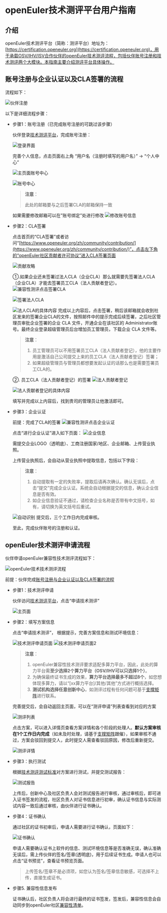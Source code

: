 # openEuler技术测评平台用户指南

## 介绍
openEuler技术测评平台（简称：测评平台）地址为：[https://certification.openeuler.org](https://certification.openeuler.org)，用于承载OSV/IHV/ISV合作伙伴的openEuler技术测评流程，包括伙伴账号注册和技术测评两个大模块。本指南主要介绍测评平台具体操作。

## 账号注册与企业认证以及CLA签署的流程
流程如下：

![伙伴注册](docs/平台用户指南/伙伴注册.png)

以下是详细流程步骤：

- 步骤1：账号注册（已完成账号注册的可跳过该步骤）

  伙伴登录[技术测评平台](https://certification.openeuler.org)，完成账号注册：

  ![登录界面](docs/平台用户指南/登录界面.png)

  完善个人信息，点击页面右上角 “用户名（注册时填写的用户名）” -> “个人中心”

  ![主页面账号中心](docs/平台用户指南/主页面账号中心.png)

  ![账号中心](docs/平台用户指南/账号中心.png)
  > **注意**：
  >
  > 此处的邮箱要与之后签署CLA的邮箱保持一致

  如果需要修改邮箱可以在”账号绑定”处进行修改
  ![修改账号信息](docs/平台用户指南/修改账号信息.png)


- 步骤2：CLA签署

  点击首页的“CLA签署”或者访问“[https://www.openeuler.org/zh/community/contribution/](https://www.openeuler.org/zh/community/contribution/)”，点击左下角的“openEuler社区贡献者许可协议”进入CLA签署页面

  ![贡献攻略](docs/平台用户指南/CLA签署指导.png)

  ①.如果企业还未签署过法人CLA（企业CLA）那么就需要先签署法人CLA（企业CLA）才能去签署员工CLA（法人贡献者登记）。
  ![兼容性测评点击签署CLA](docs/平台用户指南/兼容性测评点击签署CLA.png)

  ![签署法人CLA](docs/平台用户指南/签署法人CLA.png)
  
  ![法人CLA的具体内容](docs/平台用户指南/法人CLA的具体内容.png)
  完成以上内容后，点击签署，稍后该邮箱就会收到社区发来的签署企业CLA的文件，按照邮件中的提示完成后续签署，之后社区管理员审批企业签署的企业 CLA 文件，开通企业在该社区的 Administrator账号。最终企业登录超级管理员后台增加员工管理员，下载企业 CLA 文件等。
  > **注意**： 
  >
  > 1. 员工管理员可以不用签署员工CLA（法人贡献者登记），他的主要作用是激活自己公司提交上来的员工CLA（法人贡献者登记）签署；
  > 2. 如果超级管理员与管理员都想要发起认证的话那么也是需要签署员工CLA的。
  
  ②. 员工CLA（法人贡献者登记）的签署
  ![法人贡献者登记](docs/平台用户指南/法人贡献者登记.png)
  
  ![法人贡献者登记的具体内容](docs/平台用户指南/法人贡献者登记的具体内容.png)

  填写并完成以上内容后，找到贵司的管理员让他激活即可。	

- 步骤3：企业认证

  前提：完成了CLA的签署
  ![兼容性测评点击企业认证](docs/平台用户指南/兼容性测评点击企业认证.png)

  点击“进行企业认证”进入如下页面：
  ![企业信息](docs/平台用户指南/企业认证.png)

  需提交企业LOGO（透明底）、工商注册国家/地区、企业邮箱、上传营业执照。
  
  上传营业执照后，会自动从营业执照中提取信息，包括以下字段：
  > **注意**：
  >
  > 1. 自动提取有一定的失败率，提取后请再次确认。确认无误后，点击“提交”完成企业认证。系统会自动根据提交的信息，确认企业信息是否有效。
  > 2. 如企业信息验证不通过，请检查企业名称是否带有中文括号，如有，请切换为英文括号后重试。
  
  ![自动识别](docs/平台用户指南/企业认证自动识别信息.png)
  提交后，三个工作日内完成审核。

  至此，完成伙伴账号的注册和认证。

## openEuler技术测评申请流程
伙伴申请openEuler兼容性技术测评流程如下：

![openEuler技术技术测评流程](docs/openEuler技术测评流程.png)

前提：伙伴完成[账号注册与企业认证以及CLA签署的流程](#账号注册与企业认证以及CLA签署的流程)

- 步骤1：技术测评申请
  
  伙伴访问[技术测评平台](https://certification.openeuler.org)，点击“申请技术测评”

  ![主页面](docs/平台用户指南/主界面.png)
  
- 步骤2：填写方案信息
  
  点击“申请技术测评”， 根据提示，完善方案信息和测试环境信息：
  
  ![技术测评申请页面](docs/平台用户指南/技术测评申请页面.png)
  ![技术测评申请页面2](docs/平台用户指南/技术测评申请页面2.png)
  > **注意**：
  >
  > 1. openEuler兼容性技术测评要求适配多算力平台，因此，此处的算力平台需**至少选择2个算力平台（OSV/IHV可以只选择1个）**。
  > 2. 为确保最终证书生成的效果，**算力平台选择最多不超过8个**，如您想体现多算力，请以“[xx算力平台]/其他/其他”方式进行概括选择。
  > 3. **测试机构选择任意创新中心**，如测评过程有任何问题可基于[支撑矩阵](https://gitee.com/openeuler/technical-certification/issues/I9MY2A?from=project-issue)进行联系。
  
  完善提交后，会自动返回主页面，可以在“测评申请”列表查看到对应的方案
  
  ![测评列表](docs/平台用户指南/测评申请列表.png)
  
  点击方案，可以进入详情页查看方案详情和各个阶段的处理人。**默认方案审核在1个工作日内完成**（如未及时处理，请基于[支撑矩阵](https://gitee.com/openeuler/technical-certification/issues/I9MY2A?from=project-issue)跟催），如果审核不通过，方案会驳回到提交人，此时提交人需查看驳回原因，修改后重新提交。
  
  ![测评详情](docs/平台用户指南/测评详情.png)
  
- 步骤3：执行测试

  根据[技术测评测试标准](https://gitee.com/openeuler/technical-certification)对方案进行测试，并提交测试报告：

  ![测试报告](docs/平台用户指南/上传测试报告.png)

  上传后，创新中心及社区负责人会对测试报告进行审核，通过审核后，即可进入证书签发的流程，社区负责人对证书信息进行初审，确认证书信息与实际测试内容一致后通过审核，由伙伴进行证书确认。

- 步骤4：证书确认

  通过社区的证书初审后，申请人需要进行证书确认，页面如下：

  ![证书确认](docs/平台用户指南/证书确认.png)

  申请人需要确认证书上软件的信息、测试环境信息等是否准确无误，确认准确无误后，需上传伙伴的签名/签章(透明底)，用于后续证书生成。申请人也可以点击“证书预览”，查看证书预览页面。

  > 上传签名/签章不是必须项，如您认为签名/签章信息敏感，可选择不上传，直接生成证书。

- 步骤5. 兼容性信息发布

  证书确认后，社区负责人将会进行最终的证书签发，签发后，兼容性信息会自动同步到openEuler社区[兼容性清单](https://www.openeuler.org/zh/compatibility/)。

